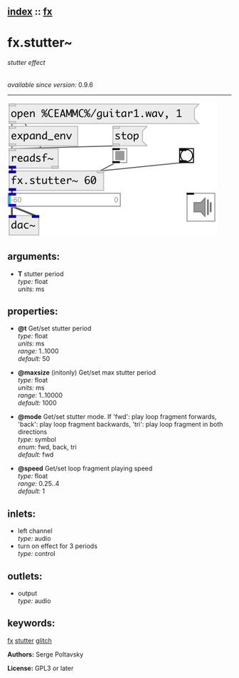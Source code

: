 [index](index.html) :: [fx](category_fx.html)
---

# fx.stutter~

###### stutter effect

*available since version:* 0.9.6

---




[![example](../examples/img/fx.stutter~.jpg)](../examples/pd/fx.stutter~.pd)



## arguments:

* **T**
stutter period<br>
_type:_ float<br>
_units:_ ms<br>





## properties:

* **@t** 
Get/set stutter period<br>
_type:_ float<br>
_units:_ ms<br>
_range:_ 1..1000<br>
_default:_ 50<br>

* **@maxsize** (initonly)
Get/set max stutter period<br>
_type:_ float<br>
_units:_ ms<br>
_range:_ 1..10000<br>
_default:_ 1000<br>

* **@mode** 
Get/set stutter mode. If &#39;fwd&#39;: play loop fragment forwards, &#39;back&#39;: play loop fragment
backwards, &#39;tri&#39;: play loop fragment in both directions<br>
_type:_ symbol<br>
_enum:_ fwd, back, tri<br>
_default:_ fwd<br>

* **@speed** 
Get/set loop fragment playing speed<br>
_type:_ float<br>
_range:_ 0.25..4<br>
_default:_ 1<br>



## inlets:

* left channel<br>
_type:_ audio
* turn on effect for 3 periods<br>
_type:_ control



## outlets:

* output<br>
_type:_ audio



## keywords:

[fx](keywords/fx.html)
[stutter](keywords/stutter.html)
[glitch](keywords/glitch.html)






**Authors:** Serge Poltavsky




**License:** GPL3 or later





